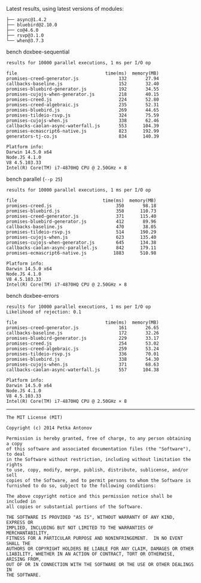 Latest results, using latest versions of modules:

    ├── async@1.4.2
    ├── bluebird@2.10.0
    ├── co@4.6.0
    ├── rsvp@3.1.0
    └── when@3.7.3

bench doxbee-sequential

    results for 10000 parallel executions, 1 ms per I/O op
    
    file                                 time(ms)  memory(MB)
    promises-creed-generator.js               132       27.94
    callbacks-baseline.js                     152       32.40
    promises-bluebird-generator.js            192       34.55
    promises-cujojs-when-generator.js         218       40.15
    promises-creed.js                         224       52.80
    promises-creed-algebraic.js               235       52.31
    promises-bluebird.js                      269       44.65
    promises-tildeio-rsvp.js                  324       75.59
    promises-cujojs-when.js                   338       62.46
    callbacks-caolan-async-waterfall.js       553      104.39
    promises-ecmascript6-native.js            823      192.99
    generators-tj-co.js                       834      140.39
    
    Platform info:
    Darwin 14.5.0 x64
    Node.JS 4.1.0
    V8 4.5.103.33
    Intel(R) Core(TM) i7-4870HQ CPU @ 2.50GHz × 8

bench parallel (`--p 25`)

    results for 10000 parallel executions, 1 ms per I/O op
    
    file                                time(ms)  memory(MB)
    promises-creed.js                        350       98.18
    promises-bluebird.js                     358      110.73
    promises-creed-generator.js              371      115.40
    promises-bluebird-generator.js           412       89.96
    callbacks-baseline.js                    470       38.05
    promises-tildeio-rsvp.js                 514      190.29
    promises-cujojs-when.js                  623      135.40
    promises-cujojs-when-generator.js        645      134.38
    callbacks-caolan-async-parallel.js       842      179.11
    promises-ecmascript6-native.js          1883      510.98
    
    Platform info:
    Darwin 14.5.0 x64
    Node.JS 4.1.0
    V8 4.5.103.33
    Intel(R) Core(TM) i7-4870HQ CPU @ 2.50GHz × 8

bench doxbee-errors

    results for 10000 parallel executions, 1 ms per I/O op
    Likelihood of rejection: 0.1
    
    file                                 time(ms)  memory(MB)
    promises-creed-generator.js               161       26.65
    callbacks-baseline.js                     172       32.26
    promises-bluebird-generator.js            229       33.17
    promises-creed.js                         254       53.02
    promises-creed-algebraic.js               259       53.24
    promises-tildeio-rsvp.js                  336       70.01
    promises-bluebird.js                      338       54.30
    promises-cujojs-when.js                   371       68.63
    callbacks-caolan-async-waterfall.js       557      104.38
    
    Platform info:
    Darwin 14.5.0 x64
    Node.JS 4.1.0
    V8 4.5.103.33
    Intel(R) Core(TM) i7-4870HQ CPU @ 2.50GHz × 8

---

```
The MIT License (MIT)

Copyright (c) 2014 Petka Antonov

Permission is hereby granted, free of charge, to any person obtaining a copy
of this software and associated documentation files (the "Software"), to deal
in the Software without restriction, including without limitation the rights
to use, copy, modify, merge, publish, distribute, sublicense, and/or sell
copies of the Software, and to permit persons to whom the Software is
furnished to do so, subject to the following conditions:

The above copyright notice and this permission notice shall be included in
all copies or substantial portions of the Software.

THE SOFTWARE IS PROVIDED "AS IS", WITHOUT WARRANTY OF ANY KIND, EXPRESS OR
IMPLIED, INCLUDING BUT NOT LIMITED TO THE WARRANTIES OF MERCHANTABILITY,
FITNESS FOR A PARTICULAR PURPOSE AND NONINFRINGEMENT.  IN NO EVENT SHALL THE
AUTHORS OR COPYRIGHT HOLDERS BE LIABLE FOR ANY CLAIM, DAMAGES OR OTHER
LIABILITY, WHETHER IN AN ACTION OF CONTRACT, TORT OR OTHERWISE, ARISING FROM,
OUT OF OR IN CONNECTION WITH THE SOFTWARE OR THE USE OR OTHER DEALINGS IN
THE SOFTWARE.
```
